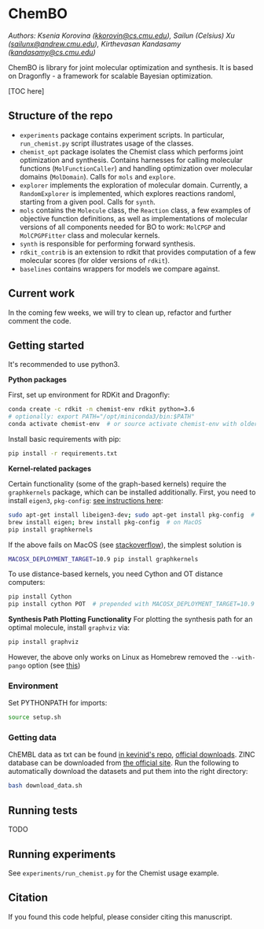 # ChemBO

*Authors: Ksenia Korovina (kkorovin@cs.cmu.edu), Sailun (Celsius) Xu (sailunx@andrew.cmu.edu), Kirthevasan Kandasamy (kandasamy@cs.cmu.edu)*

ChemBO is library for joint molecular optimization and synthesis. It is based on Dragonfly - a framework for scalable Bayesian optimization.

[TOC here]

## Structure of the repo

* `experiments` package contains experiment scripts. In particular, `run_chemist.py` script illustrates usage of the classes.
* `chemist_opt` package isolates the Chemist class which performs joint optimization and synthesis. Contains harnesses for calling molecular functions (`MolFunctionCaller`) and handling optimization over molecular domains (`MolDomain`). Calls for `mols` and `explore`.
* `explorer` implements the exploration of molecular domain. Currently, a `RandomExplorer` is implemented, which explores reactions randoml, starting from a given pool. Calls for `synth`.
* `mols` contains the `Molecule` class, the `Reaction` class, a few examples of objective function definitions, as well as implementations of molecular versions of all components needed for BO to work: `MolCPGP` and `MolCPGPFitter` class and molecular kernels.
* `synth` is responsible for performing forward synthesis.
* `rdkit_contrib` is an extension to rdkit that provides computation of a few molecular scores (for older versions of `rdkit`).
* `baselines` contains wrappers for models we compare against.

## Current work

In the coming few weeks, we will try to clean up, refactor and further comment the code.

## Getting started

It's recommended to use python3.

**Python packages** 

First, set up environment for RDKit and Dragonfly:

```bash
conda create -c rdkit -n chemist-env rdkit python=3.6
# optionally: export PATH="/opt/miniconda3/bin:$PATH"
conda activate chemist-env  # or source activate chemist-env with older conda
```

Install basic requirements with pip:

```bash
pip install -r requirements.txt
```

**Kernel-related packages**

Certain functionality (some of the graph-based kernels) require the `graphkernels` package, which can be installed additionally. First, you need to install `eigen3`, `pkg-config`: [see instructions here](https://github.com/BorgwardtLab/GraphKernels):

```bash
sudo apt-get install libeigen3-dev; sudo apt-get install pkg-config  # on Linux
brew install eigen; brew install pkg-config  # on MacOS
pip install graphkernels
```

If the above fails on MacOS (see [stackoverflow](https://stackoverflow.com/questions/16229297/why-is-the-c-standard-library-not-working)), the simplest solution is

```bash
MACOSX_DEPLOYMENT_TARGET=10.9 pip install graphkernels
```

To use distance-based kernels, you need Cython and OT distance computers:

```bash
pip install Cython
pip install cython POT  # prepended with MACOSX_DEPLOYMENT_TARGET=10.9 if needed
```

**Synthesis Path Plotting Functionality**
For plotting the synthesis path for an optimal molecule, install `graphviz` via:

```bash
pip install graphviz
```

However, the above only works on Linux as Homebrew removed the `--with-pango` option (see [this](https://github.com/parrt/dtreeviz/issues/33))

### Environment

Set PYTHONPATH for imports:

```bash
source setup.sh 
```

### Getting data

ChEMBL data as txt can be found [in kevinid's repo](https://github.com/kevinid/molecule_generator/releases/), [official downloads](https://chembl.gitbook.io/chembl-interface-documentation/downloads). ZINC database can be downloaded from [the official site](http://zinc.docking.org/browse/subsets/). Run the following to automatically download the datasets and put them into the right directory:

```bash
bash download_data.sh
```

## Running tests

TODO

## Running experiments

See `experiments/run_chemist.py` for the Chemist usage example.

## Citation

If you found this code helpful, please consider citing this manuscript.
